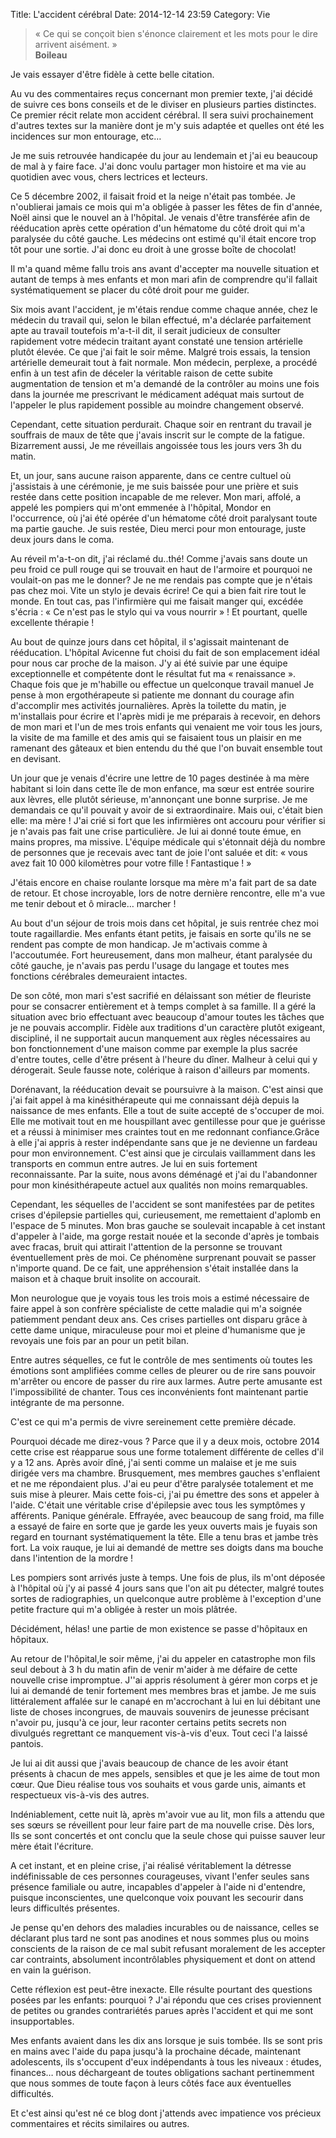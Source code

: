 Title: L'accident cérébral
Date: 2014-12-14 23:59
Category: Vie

>« Ce qui se conçoit bien s'énonce clairement et les mots pour le dire arrivent aisément. »  
**Boileau**

Je vais essayer d'être fidèle à cette belle citation.

Au vu des commentaires reçus concernant mon premier texte, j'ai décidé de suivre  ces bons conseils et de le diviser en plusieurs parties distinctes. Ce premier récit relate mon accident cérébral. Il sera suivi prochainement d'autres textes sur la manière dont je m'y suis adaptée et quelles ont été les incidences sur mon entourage, etc…

Je me suis retrouvée handicapée du jour au lendemain et j'ai eu beaucoup de mal à y faire face. J'ai donc voulu partager mon histoire et ma vie au quotidien avec vous, chers lectrices et lecteurs.

Ce 5 décembre 2002, il faisait froid et la neige n'était pas tombée. Je n'oublierai jamais ce mois qui m'a obligée à passer les fêtes de fin d'année, Noël ainsi que le nouvel an à l'hôpital. Je venais d'être transférée afin de rééducation après cette opération d'un hématome du côté droit qui m'a paralysée du côté gauche. Les médecins ont estimé qu'il était encore trop tôt pour une sortie. J'ai donc eu droit à une grosse boîte de chocolat!

Il m'a quand même fallu trois ans avant d'accepter ma nouvelle situation et autant de temps à mes enfants et mon mari afin de comprendre qu'il fallait systématiquement se placer du côté droit pour me guider.

Six mois avant l'accident, je m'étais rendue comme chaque année, chez le médecin du travail qui, selon le bilan effectué, m'a déclarée parfaitement apte au travail toutefois m'a-t-il dit, il serait judicieux de consulter rapidement votre médecin traitant ayant constaté une tension artérielle plutôt élevée. Ce que j'ai fait le soir même. Malgré trois essais, la tension artérielle demeurait tout à fait normale. Mon médecin, perplexe, a procédé enfin à un test afin de déceler la véritable raison de cette subite augmentation de tension et m'a demandé de la contrôler au moins une fois dans la journée me prescrivant le médicament adéquat mais surtout de l'appeler le plus rapidement possible au moindre changement observé.

Cependant, cette situation perdurait. Chaque soir en rentrant du travail je souffrais de maux de tête que j'avais inscrit sur le compte de la fatigue. Bizarrement aussi, Je me réveillais angoissée tous les jours vers 3h du matin.

Et, un jour, sans aucune raison apparente, dans ce centre cultuel où j'assistais à une cérémonie, je me suis baissée pour une prière et suis restée dans cette position incapable de me relever. Mon mari, affolé, a appelé les pompiers qui m'ont emmenée à l'hôpital, Mondor en l'occurrence, où j'ai été opérée d'un hématome côté droit paralysant toute ma partie gauche. Je suis restée, Dieu merci pour mon entourage, juste deux jours dans le coma.

Au réveil m'a-t-on dit, j'ai réclamé du..thé! Comme j'avais sans doute un peu froid ce pull rouge qui se trouvait en haut de l'armoire et pourquoi ne voulait-on pas me le donner? Je ne me rendais pas compte que je n'étais pas chez moi. Vite un stylo je devais écrire! Ce qui a bien fait rire tout le monde. En tout cas, pas l'infirmière qui me faisait manger qui, excédée s'écria : « Ce n'est pas le stylo qui va vous nourrir » ! Et pourtant, quelle excellente thérapie !  

Au bout de quinze jours dans cet hôpital, il s'agissait maintenant de rééducation. L'hôpital Avicenne fut choisi du fait de son emplacement idéal pour nous car proche de la maison. J'y ai été suivie par une équipe exceptionnelle et compétente dont le résultat fut ma « renaissance ». Chaque fois que je m'habille ou effectue un quelconque travail manuel Je pense à mon ergothérapeute si patiente me donnant du courage afin d'accomplir mes activités journalières. Après la toilette du matin,  je m'installais pour écrire et l'après midi je me préparais à recevoir, en dehors de mon mari et l'un de mes trois enfants qui venaient me voir  tous les jours, la visite de ma famille et des amis qui se faisaient tous un plaisir en me ramenant des gâteaux et bien entendu du thé que l'on buvait ensemble tout en devisant.

Un jour que je venais d'écrire une lettre de 10 pages destinée à ma mère habitant si loin dans cette île de mon enfance, ma sœur est entrée sourire aux lèvres, elle plutôt sérieuse, m'annonçant une bonne surprise. Je me demandais ce qu'il pouvait y avoir de si extraordinaire. Mais oui, c'était bien elle: ma mère ! J'ai crié si fort que les infirmières ont accouru pour vérifier si je n'avais pas fait une crise particulière. Je lui ai donné toute émue, en mains propres, ma missive. L'équipe médicale qui s'étonnait déjà du nombre de personnes  que je recevais avec tant de joie l'ont saluée et dit: « vous avez fait 10 000 kilomètres pour votre fille ! Fantastique ! »

J'étais encore en chaise roulante lorsque ma mère m'a fait part de sa date de retour. Et chose incroyable, lors de notre dernière rencontre, elle m'a vue me tenir debout et ô miracle… marcher !

Au bout d'un séjour de trois mois dans cet hôpital, je suis rentrée chez moi toute ragaillardie. Mes enfants étant petits, je faisais en sorte qu'ils ne se rendent pas compte de mon handicap. Je m'activais comme  à l'accoutumée. Fort heureusement, dans mon malheur, étant paralysée du côté gauche, je n'avais pas perdu l'usage du langage et toutes mes fonctions cérébrales demeuraient intactes.

De son côté, mon mari s'est sacrifié en délaissant son métier de fleuriste pour se consacrer entièrement et à temps complet à sa famille. Il a  géré la situation avec brio effectuant avec beaucoup d'amour toutes les tâches que je ne pouvais accomplir. Fidèle aux traditions d'un caractère plutôt exigeant, discipliné, il ne supportait aucun manquement aux règles nécessaires au bon fonctionnement d'une maison comme par exemple la plus sacrée d'entre toutes, celle d'être présent à l'heure du dîner. Malheur à celui qui y dérogerait. Seule fausse note, colérique à raison d'ailleurs par moments.

Dorénavant, la rééducation devait se poursuivre à la maison. C'est ainsi que j'ai fait appel à ma kinésithérapeute qui me connaissant déjà depuis la naissance de mes enfants. Elle a tout de suite accepté de s'occuper de moi. Elle me motivait tout en me houspillant avec gentillesse pour que je guérisse et a réussi à minimiser mes craintes  tout en me redonnant confiance.Grâce à elle j'ai appris à rester indépendante sans que je ne devienne un fardeau pour mon environnement. C'est ainsi que je circulais vaillamment dans les transports en commun entre autres. Je lui en suis fortement reconnaissante. Par la suite, nous avons déménagé et j'ai du l'abandonner pour mon kinésithérapeute actuel aux qualités non moins remarquables.

Cependant, les séquelles de l'accident se sont manifestées par de petites crises d'épilepsie partielles qui, curieusement, me remettaient d'aplomb en l'espace de 5 minutes. Mon bras gauche se soulevait incapable à cet instant d'appeler à l'aide, ma gorge restait nouée et la seconde d'après je tombais avec fracas, bruit qui attirait l'attention de la personne se trouvant éventuellement près de moi. Ce phénomène surprenant pouvait se passer n'importe quand. De ce fait, une appréhension s'était installée dans la maison et à chaque bruit insolite on accourait.

Mon neurologue que je voyais tous les trois mois a estimé nécessaire de faire appel à son confrère spécialiste de cette maladie qui m'a soignée patiemment pendant deux ans. Ces crises partielles ont disparu grâce à cette dame unique, miraculeuse pour moi et pleine d'humanisme que je revoyais une fois par an pour un petit bilan.

Entre autres séquelles, ce fut le contrôle de mes sentiments où toutes les émotions sont amplifiées comme  celles de pleurer ou de rire sans  pouvoir m'arrêter ou encore de passer du rire aux larmes. Autre perte amusante est  l'impossibilité de chanter. Tous ces inconvénients font maintenant partie  intégrante de ma personne.

C'est ce qui m'a permis de vivre sereinement cette première décade.

Pourquoi décade me direz-vous ? Parce que il y a deux mois, octobre 2014 cette crise est réapparue sous une forme totalement différente de celles d'il y a 12 ans. Après avoir dîné, j'ai senti comme un malaise et je me suis dirigée vers ma chambre. Brusquement, mes membres gauches s'enflaient et ne me répondaient plus. J'ai eu peur d'être paralysée totalement et me suis mise à pleurer. Mais cette fois-ci, j'ai pu émettre des sons et appeler à l'aide. C'était une véritable crise d'épilepsie avec tous les symptômes y afférents. Panique générale. Effrayée,  avec beaucoup de sang froid, ma fille a essayé de faire en sorte que je garde les yeux ouverts  mais je fuyais son regard en tournant systématiquement la tête. Elle a tenu bras et jambe très fort. La voix rauque, je lui ai demandé de mettre ses doigts dans ma bouche dans l'intention de la mordre !  

Les pompiers sont arrivés juste à temps. Une fois de plus, ils m'ont déposée à l'hôpital où j'y ai passé 4 jours sans que l'on ait pu détecter, malgré toutes sortes de radiographies, un quelconque autre problème à l'exception d'une petite fracture qui m'a obligée à rester un mois plâtrée.

Décidément, hélas! une partie de mon existence se passe d'hôpitaux en hôpitaux.

Au retour de l'hôpital,le soir même, j'ai du appeler en catastrophe mon fils seul debout à 3 h du matin afin de venir m'aider à me défaire de cette nouvelle crise impromptue. J''ai appris résolument à gérer mon corps et je lui ai demandé de tenir fortement mes membres bras et jambe. Je me suis  littéralement affalée sur le canapé en m'accrochant à lui en lui débitant une  liste de choses incongrues, de mauvais souvenirs de jeunesse précisant n'avoir pu, jusqu'à ce jour, leur raconter certains petits secrets non divulgués regrettant ce manquement vis-à-vis d'eux. Tout ceci l'a laissé pantois.

Je lui ai dit aussi que j'avais beaucoup de chance de les avoir étant présents à chacun de mes appels, sensibles et que je les aime de tout mon cœur. Que Dieu réalise tous vos souhaits et vous garde unis, aimants et respectueux vis-à-vis des autres.

Indéniablement, cette nuit là, après m'avoir vue au lit, mon fils a attendu que ses sœurs se réveillent pour leur faire part de ma nouvelle crise. Dès lors, Ils se sont concertés et ont conclu que la seule chose qui puisse sauver leur mère était l'écriture.

A cet instant, et en pleine crise, j'ai réalisé véritablement la détresse indéfinissable de ces personnes courageuses, vivant l'enfer seules sans présence familiale ou autre, incapables d'appeler à l'aide ni d'entendre, puisque inconscientes, une quelconque voix pouvant les secourir dans leurs difficultés présentes.

Je pense qu'en dehors des maladies incurables ou de naissance, celles se déclarant plus tard ne sont pas anodines et nous sommes plus ou moins conscients de la raison de ce mal subit refusant moralement de  les accepter car contraints, absolument incontrôlables physiquement et dont on attend en vain la guérison.

Cette réflexion est peut-être inexacte. Elle résulte pourtant des questions posées par les enfants:  pourquoi ? J'ai répondu que ces crises proviennent de petites ou grandes contrariétés parues après l'accident et qui me sont insupportables.

Mes enfants avaient dans les dix ans lorsque je suis tombée. Ils se sont pris en mains avec l'aide du papa jusqu'à la prochaine décade, maintenant adolescents, ils s'occupent d'eux indépendants à tous les niveaux : études, finances… nous déchargeant de toutes obligations sachant pertinemment que nous sommes de toute façon à leurs côtés face aux éventuelles difficultés.

Et c'est ainsi qu'est né ce blog dont j'attends avec impatience vos précieux commentaires et récits similaires ou autres.
